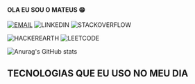 #### OLA EU SOU O MATEUS 😁


[![EMAIL](https://img.shields.io/badge/Gmail-D14836?style=for-the-badge&logo=gmail&logoColor=white)](c) ![LINKEDIN](https://img.shields.io/badge/LinkedIn-0077B5?style=for-the-badge&logo=linkedin&logoColor=white) ![STACKOVERFLOW](https://aleen42.github.io/badges/src/stackoverflow.svg)

 

![HACKEREARTH](https://img.shields.io/badge/HackerEarth-%232C3454.svg?&style=for-the-badge&logo=HackerEarth&logoColor=Blue)  ![LEETCODE](https://img.shields.io/badge/-LeetCode-FFA116?style=for-the-badge&logo=LeetCode&logoColor=black)

![Anurag's GitHub stats](https://github-readme-stats.vercel.app/api?username=Mateuslucas1879&show_icons=true&theme=radical)


## TECNOLOGIAS QUE EU USO NO MEU DIA







